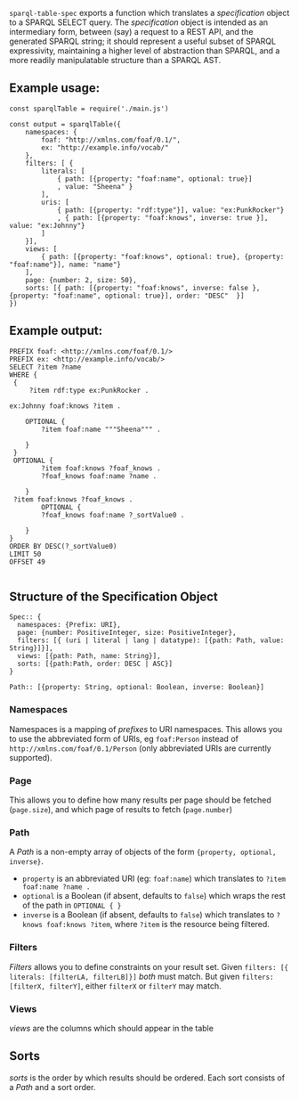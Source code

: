`sparql-table-spec` exports a function which translates a _specification_ object to a SPARQL SELECT query.
The _specification_ object is intended as an intermediary form, between (say) a request to a REST API, and the generated SPARQL string; it should represent a useful subset of SPARQL expressivity, maintaining a higher level of abstraction than SPARQL, and a more readily manipulatable structure than a SPARQL AST.

## Example usage:

```
const sparqlTable = require('./main.js')

const output = sparqlTable({
    namespaces: {
        foaf: "http://xmlns.com/foaf/0.1/",
        ex: "http://example.info/vocab/"
    },
    filters: [ {
        literals: [
            { path: [{property: "foaf:name", optional: true}]
            , value: "Sheena" }
        ],
        uris: [
            { path: [{property: "rdf:type"}], value: "ex:PunkRocker"}
            , { path: [{property: "foaf:knows", inverse: true }], value: "ex:Johnny"}
        ]
    }],
    views: [
        { path: [{property: "foaf:knows", optional: true}, {property: "foaf:name"}], name: "name"}
    ],
    page: {number: 2, size: 50},
    sorts: [{ path: [{property: "foaf:knows", inverse: false }, {property: "foaf:name", optional: true}], order: "DESC"  }]
})
```

## Example output:

```
PREFIX foaf: <http://xmlns.com/foaf/0.1/>
PREFIX ex: <http://example.info/vocab/>
SELECT ?item ?name
WHERE {
 { 
     ?item rdf:type ex:PunkRocker .
	    
ex:Johnny foaf:knows ?item .
	    
	OPTIONAL {
	    ?item foaf:name """Sheena""" .
	    
	} 
 }
 OPTIONAL {
	    ?item foaf:knows ?foaf_knows .
	    ?foaf_knows foaf:name ?name .
	    
	}
 ?item foaf:knows ?foaf_knows .
	    OPTIONAL {
	    ?foaf_knows foaf:name ?_sortValue0 .
	    
	} 
}
ORDER BY DESC(?_sortValue0)
LIMIT 50
OFFSET 49
 

```

## Structure of the Specification Object

```
Spec:: {
  namespaces: {Prefix: URI},
  page: {number: PositiveInteger, size: PositiveInteger},
  filters: [{ (uri | literal | lang | datatype): [{path: Path, value: String}]}],
  views: [{path: Path, name: String}],
  sorts: [{path:Path, order: DESC | ASC}]
}
 
Path:: [{property: String, optional: Boolean, inverse: Boolean}]

```

### Namespaces

Namespaces is a mapping of _prefixes_ to URI namespaces. This allows you to use the abbreviated form of URIs, eg `foaf:Person` instead of `http://xmlns.com/foaf/0.1/Person` (only abbreviated URIs are currently supported).

### Page

This allows you to define how many results per page should be fetched (`page.size`), and which page of results to fetch (`page.number`)

### Path

A _Path_ is a non-empty array of objects of the form `{property, optional, inverse}`. 

- `property` is an abbreviated URI (eg: `foaf:name`) which translates to `?item foaf:name ?name .`
- `optional` is a Boolean (if absent, defaults to `false`) which wraps the rest of the path in `OPTIONAL { }`
- `inverse` is a Boolean (if absent, defaults to `false`) which translates to `?knows foaf:knows ?item`, where `?item` is the resource being filtered.


### Filters

_Filters_ allows you to define constraints on your result set. Given `filters: [{ literals: [filterLA, filterLB]}]` _both_ must match.
But given `filters: [filterX, filterY]`, either `filterX` or `filterY` may match.

### Views
_views_ are the columns which should appear in the table

## Sorts

_sorts_ is the order by which results should be ordered. Each sort consists of a _Path_ and a sort order.
